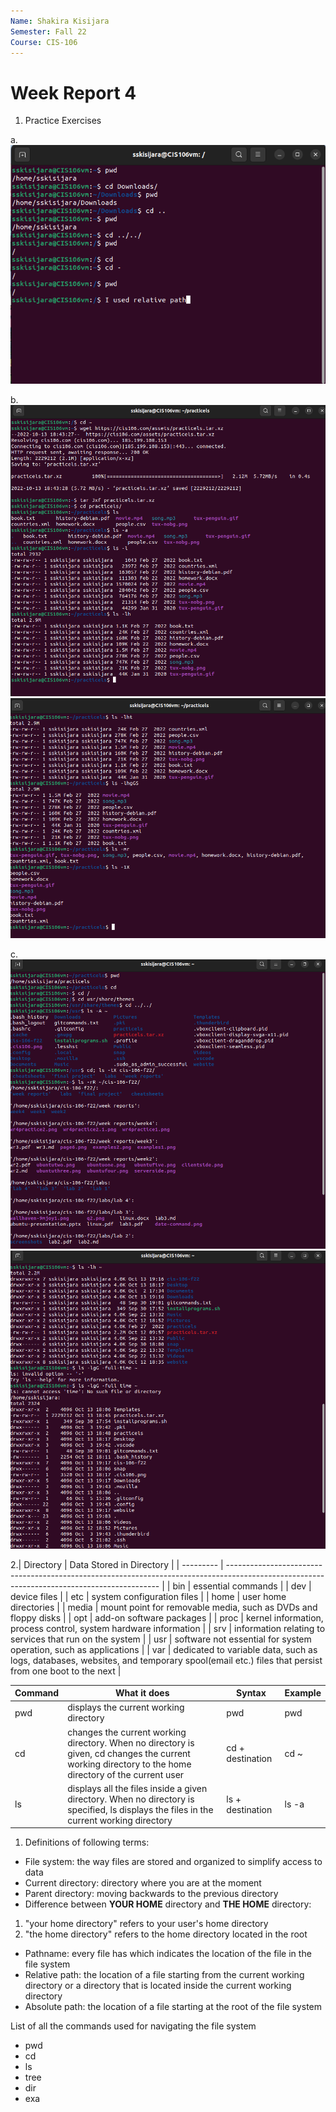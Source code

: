 ```yaml
---
Name: Shakira Kisijara
Semester: Fall 22
Course: CIS-106
---
```


# Week Report 4

1. Practice Exercises
   
a. ![practice1](wr4practice1.png)

b. ![practice2](wr4practice2.png) 
   ![practice2.1](wr4practice2.1.png)

c. ![practice3](wr4practice3.png)
   ![practice3.1](wr4practice3.1.png)

2.| Directory | Data Stored in Directory                                                                                                                    |
  | --------- | ------------------------------------------------------------------------------------------------------------------------------------------- |
  | bin       | essential commands                                                                                                                          |
  | dev       | device files                                                                                                                                |
  | etc       | system configuration files                                                                                                                  |
  | home      | user home directories                                                                                                                       |
  | media     | mount point for removable media, such as DVDs and floppy disks                                                                              |
  | opt       | add-on software packages                                                                                                                    |
  | proc      | kernel information, process control, system hardware information                                                                            |
  | srv       | information relating to services that run on the system                                                                                     |
  | usr       | software not essential for system operation, such as applications                                                                           |
  | var       | dedicated to variable data, such as logs, databases, websites, and temporary spool(email etc.) files that persist from one boot to the next |

| Command | What it does                                                                                                                                          | Syntax           | Example |
| ------- | ----------------------------------------------------------------------------------------------------------------------------------------------------- | ---------------- | ------- |
| pwd     | displays the current working directory                                                                                                                | pwd              | pwd     |
| cd      | changes the current working directory. When no directory is given, cd changes the current working directory to the home directory of the current user | cd + destination | cd ~    |
| ls      | displays all the files inside a given directory. When no directory is specified, ls displays the files in the current working directory               | ls + destination | ls -a   |

1. Definitions of following terms:
   
 * File system: the way files are stored and organized to simplify access to data 
 * Current directory: directory where you are at the moment 
 * Parent directory: moving backwards to the previous directory
 * Difference between **YOUR HOME** directory and **THE HOME** directory:
  1. "your home directory" refers to your user's home directory
  2. "the home directory" refers to the home directory located in the root 
 * Pathname: every file has which indicates the location of the file in the file system
 * Relative path: the location of a file starting from the current working directory or a directory that is located inside the current working directory
 * Absolute path: the location of a file starting at the root of the file system
  
List of all the commands used for navigating the file system

* pwd
* cd
* ls
* tree
* dir
* exa
   
   